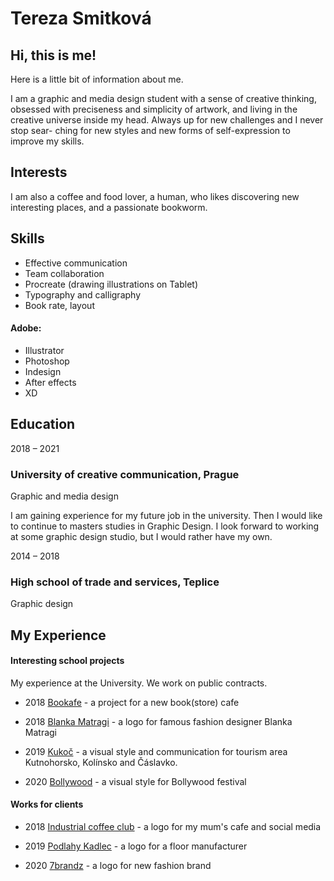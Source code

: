 # Tereza Smitková
## Hi, this is me!
Here is a little bit of information about me.

I am a graphic and media design student with a sense of creative thinking, obsessed with preciseness and simplicity of artwork, and living in the creative universe inside my head. Always up for new challenges and I never stop sear- ching for new styles and new forms of self-expression to improve my skills.

## Interests
I am also a coffee and food lover, a human, who likes discovering new interesting places, and a passionate bookworm.

## Skills

- Effective communication 
- Team collaboration
- Procreate
(drawing illustrations on Tablet) 
- Typography and calligraphy
- Book rate, layout
#### Adobe:
- Illustrator
- Photoshop
- Indesign
- After effects 
- XD

## Education
2018 – 2021
### University of creative communication, Prague
Graphic and media design

I am gaining experience for my future job in the university. Then I would like to continue to masters studies in Graphic Design. I look forward to working at some graphic design studio, but I would rather have my own. 

2014 – 2018
### High school of trade and services, Teplice
Graphic design

## My Experience
#### Interesting school projects
My experience at the University. We work on public contracts.

- 2018 [Bookafe](https://github.com/terezsmitkova/english-for-designers/blob/main/03-curriculum-vitae/projects/bookafe.png) - a project for a new book(store) cafe

- 2018 [Blanka Matragi](https://github.com/terezsmitkova/english-for-designers/blob/main/03-curriculum-vitae/projects/matragi.png) - a logo for famous fashion designer Blanka Matragi 

- 2019 [Kukoč](https://github.com/terezsmitkova/english-for-designers/blob/main/03-curriculum-vitae/projects/kukoc.jpg) - a visual style and communication for tourism area Kutnohorsko, Kolínsko and Čáslavko.

- 2020 [Bollywood](https://github.com/terezsmitkova/english-for-designers/blob/main/03-curriculum-vitae/projects/posters-festival.jpg) - a visual style for Bollywood festival

#### Works for clients

- 2018 [Industrial coffee club](https://www.instagram.com/industrialcoffeeclub/) - a logo for my mum's cafe and social media 

- 2019 [Podlahy Kadlec](https://github.com/terezsmitkova/english-for-designers/blob/main/03-curriculum-vitae/projects/kadlec.jpg) - a logo for a floor manufacturer

- 2020 [7brandz](https://github.com/terezsmitkova/english-for-designers/blob/main/03-curriculum-vitae/projects/7brandz.png) - a logo for new fashion brand



